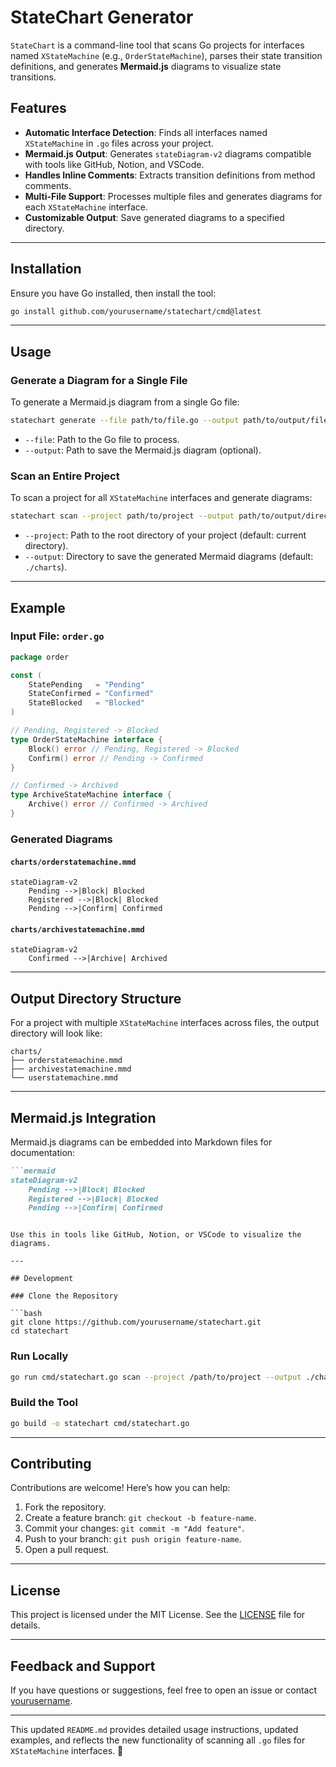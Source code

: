 # StateChart Generator

`StateChart` is a command-line tool that scans Go projects for interfaces named `XStateMachine` (e.g., `OrderStateMachine`), parses their state transition definitions, and generates **Mermaid.js** diagrams to visualize state transitions.

## Features

- **Automatic Interface Detection**: Finds all interfaces named `XStateMachine` in `.go` files across your project.
- **Mermaid.js Output**: Generates `stateDiagram-v2` diagrams compatible with tools like GitHub, Notion, and VSCode.
- **Handles Inline Comments**: Extracts transition definitions from method comments.
- **Multi-File Support**: Processes multiple files and generates diagrams for each `XStateMachine` interface.
- **Customizable Output**: Save generated diagrams to a specified directory.

---

## Installation

Ensure you have Go installed, then install the tool:

```bash
go install github.com/yourusername/statechart/cmd@latest
```

---

## Usage

### Generate a Diagram for a Single File

To generate a Mermaid.js diagram from a single Go file:

```bash
statechart generate --file path/to/file.go --output path/to/output/file.mmd
```

- `--file`: Path to the Go file to process.
- `--output`: Path to save the Mermaid.js diagram (optional).

### Scan an Entire Project

To scan a project for all `XStateMachine` interfaces and generate diagrams:

```bash
statechart scan --project path/to/project --output path/to/output/directory
```

- `--project`: Path to the root directory of your project (default: current directory).
- `--output`: Directory to save the generated Mermaid diagrams (default: `./charts`).

---

## Example

### Input File: `order.go`

```go
package order

const (
	StatePending   = "Pending"
	StateConfirmed = "Confirmed"
	StateBlocked   = "Blocked"
)

// Pending, Registered -> Blocked
type OrderStateMachine interface {
	Block() error // Pending, Registered -> Blocked
	Confirm() error // Pending -> Confirmed
}

// Confirmed -> Archived
type ArchiveStateMachine interface {
	Archive() error // Confirmed -> Archived
}
```

### Generated Diagrams

#### `charts/orderstatemachine.mmd`

```mermaid
stateDiagram-v2
    Pending -->|Block| Blocked
    Registered -->|Block| Blocked
    Pending -->|Confirm| Confirmed
```

#### `charts/archivestatemachine.mmd`

```mermaid
stateDiagram-v2
    Confirmed -->|Archive| Archived
```

---

## Output Directory Structure

For a project with multiple `XStateMachine` interfaces across files, the output directory will look like:

```
charts/
├── orderstatemachine.mmd
├── archivestatemachine.mmd
└── userstatemachine.mmd
```

---

## Mermaid.js Integration

Mermaid.js diagrams can be embedded into Markdown files for documentation:

```markdown
```mermaid
stateDiagram-v2
    Pending -->|Block| Blocked
    Registered -->|Block| Blocked
    Pending -->|Confirm| Confirmed
```
```

Use this in tools like GitHub, Notion, or VSCode to visualize the diagrams.

---

## Development

### Clone the Repository

```bash
git clone https://github.com/yourusername/statechart.git
cd statechart
```

### Run Locally

```bash
go run cmd/statechart.go scan --project /path/to/project --output ./charts
```

### Build the Tool

```bash
go build -o statechart cmd/statechart.go
```

---

## Contributing

Contributions are welcome! Here’s how you can help:

1. Fork the repository.
2. Create a feature branch: `git checkout -b feature-name`.
3. Commit your changes: `git commit -m "Add feature"`.
4. Push to your branch: `git push origin feature-name`.
5. Open a pull request.

---

## License

This project is licensed under the MIT License. See the [LICENSE](LICENSE) file for details.

---

## Feedback and Support

If you have questions or suggestions, feel free to open an issue or contact [yourusername](https://github.com/yourusername).

--- 

This updated `README.md` provides detailed usage instructions, updated examples, and reflects the new functionality of scanning all `.go` files for `XStateMachine` interfaces. 🚀